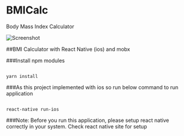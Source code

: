 # BMICalc
Body Mass Index Calculator

![Screenshot](BMICalc/calc.png)

##BMI Calculator with React Native (ios) and mobx

###Install npm modules

```

yarn install 

```

###As this project implemented with ios so run below command to run application

```

react-native run-ios 

```

###Note: Before you run this application, please setup react native correctly in your system. Check react native site for setup
